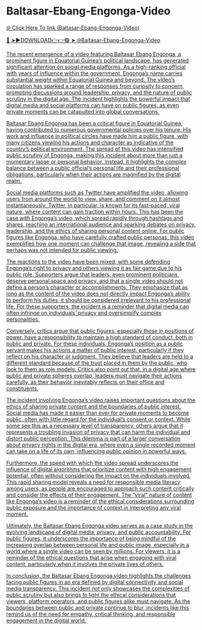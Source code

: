 # Baltasar-Ebang-Engonga-Video

<a href="https://fifa55ballz.com/ebang3"> 🌐 Click Here To link (Baltasar-Ebang-Engonga-Video)

🔴 ➤►DOWNLOAD👉👉🟢 ➤  <a href="https://fifa55ballz.com/ebang3"> 🌐Baltasar-Ebang-Engonga-Video

The recent emergence of a video featuring Baltasar Ebang Engonga, a prominent figure in Equatorial Guinea’s political landscape, has generated significant attention on social media platforms. As a high-ranking official with years of influence within the government, Engonga’s name carries substantial weight within Equatorial Guinea and beyond. The video’s circulation has sparked a range of responses from curiosity to concern, prompting discussions around leadership, privacy, and the nature of public scrutiny in the digital age. The incident highlights the powerful impact that digital media and social platforms can have on public figures, as even private moments can be catapulted into global conversations.

Baltasar Ebang Engonga has been a critical figure in Equatorial Guinea, having contributed to numerous governmental policies over his tenure. His work and influence in political circles have made him a public figure, with many citizens viewing his actions and character as indicative of the country’s political environment. The spread of this video has intensified public scrutiny of Engonga, making this incident about more than just a momentary lapse or personal behavior. Instead, it highlights the complex balance between a public official’s personal life and their professional obligations, particularly when their actions are magnified by the digital realm.

Social media platforms such as Twitter have amplified the video, allowing users from around the world to view, share, and comment on it almost instantaneously. Twitter, in particular, is known for its fast-paced, viral nature, where content can gain traction within hours. This has been the case with Engonga’s video, which spread rapidly through hashtags and shares, reaching an international audience and sparking debates on privacy, leadership, and the ethics of sharing personal content online. For public figures like Engonga, who have carefully crafted public personas, this video exemplifies how one moment can challenge that image, revealing a side that perhaps was not intended for public viewing.

The reactions to the video have been mixed, with some defending Engonga’s right to privacy and others viewing it as fair game due to his public role. Supporters argue that leaders, even prominent politicians, deserve personal space and privacy, and that a single video should not define a person’s character or accomplishments. They emphasize that as long as the content of the video does not directly impact Engonga’s ability to perform his duties, it should be considered irrelevant to his professional life. For these supporters, the incident is a reminder that digital media can often infringe on individuals’ privacy and oversimplify complex personalities.

Conversely, critics argue that public figures, especially those in positions of power, have a responsibility to maintain a high standard of conduct, both in public and private. For these individuals, Engonga’s position as a public servant makes his actions a matter of public interest, particularly if they reflect on his character or judgment. They believe that leaders are held to a different standard because of the trust placed in them by the public, who look to them as role models. Critics also point out that, in a digital age where public and private spheres overlap, leaders must navigate their actions carefully, as their behavior inevitably reflects on their office and constituents.

The incident involving Engonga’s video raises important questions about the ethics of sharing private content and the boundaries of public interest. Social media has made it easier than ever for private moments to become public, often with little regard for the individual’s consent or context. While some see this as a necessary level of transparency, others argue that it represents a troubling invasion of privacy that can harm the individual and distort public perception. This dilemma is part of a larger conversation about privacy rights in the digital era, where even a single recorded moment can take on a life of its own, influencing public opinion in powerful ways.

Furthermore, the speed with which the video spread underscores the influence of digital algorithms that prioritize content with high engagement potential, often without considering the impact on the individuals involved. This rapid sharing model reveals a need for responsible media literacy among users, as people are encouraged to approach such content critically and consider the effects of their engagement. The “viral” nature of content like Engonga’s video is a reminder of the ethical considerations surrounding public exposure and the importance of context in interpreting any viral moment.

Ultimately, the Baltasar Ebang Engonga video serves as a case study in the evolving landscape of digital media, privacy, and public accountability. For public figures, it underscores the importance of being mindful of the increasing overlap between personal life and public image, especially in a world where a single video can be seen by millions. For viewers, it is a reminder of the ethical questions that arise when engaging with viral content, particularly when it involves the private lives of others.

In conclusion, the Baltasar Ebang Engonga video highlights the challenges facing public figures in an era defined by digital connectivity and social media transparency. This incident not only showcases the complexities of public scrutiny but also brings to light the ethical considerations that viewers, platform operators, and public figures alike must navigate. As the boundaries between public and private continue to blur, incidents like this remind us of the need for empathy, critical thinking, and responsible engagement in the digital world.


